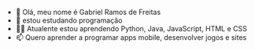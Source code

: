 - 👋 Olá, meu nome é Gabriel Ramos de Freitas
- 👀 estou estudando programação
- 👨‍💻 Atualente estou aprendendo Python, Java, JavaScript, HTML e CSS   
- 📫 Quero aprender a programar apps mobile, desenvolver jogos e sites  

<!---
gabreuu/gabreuu is a ✨ special ✨ repository because its `README.md` (this file) appears on your GitHub profile.
You can click the Preview link to take a look at your changes.
--->
